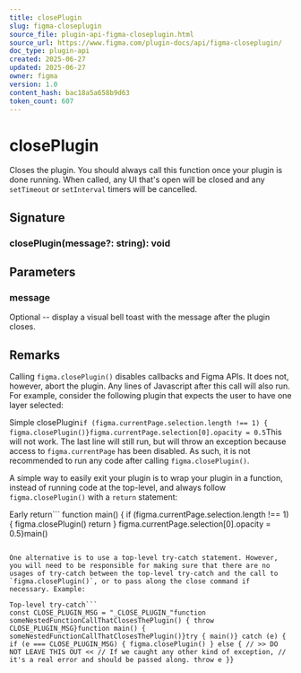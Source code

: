 ```yaml
---
title: closePlugin
slug: figma-closeplugin
source_file: plugin-api-figma-closeplugin.html
source_url: https://www.figma.com/plugin-docs/api/figma-closeplugin/
doc_type: plugin-api
created: 2025-06-27
updated: 2025-06-27
owner: figma
version: 1.0
content_hash: bac18a5a658b9d63
token_count: 607
---
```

# closePlugin

Closes the plugin. You should always call this function once your plugin is done running. When called, any UI that's open will be closed and any `setTimeout` or `setInterval` timers will be cancelled.

## Signature

### closePlugin(message?: string): void

## Parameters

### message

Optional -- display a visual bell toast with the message after the plugin closes.

## Remarks

Calling `figma.closePlugin()` disables callbacks and Figma APIs. It does not, however, abort the plugin. Any lines of Javascript after this call will also run. For example, consider the following plugin that expects the user to have one layer selected:

Simple closePlugin```
if (figma.currentPage.selection.length !== 1) { figma.closePlugin()}figma.currentPage.selection[0].opacity = 0.5
```This will not work. The last line will still run, but will throw an exception because access to `figma.currentPage` has been disabled. As such, it is not recommended to run any code after calling `figma.closePlugin()`.

A simple way to easily exit your plugin is to wrap your plugin in a function, instead of running code at the top-level, and always follow `figma.closePlugin()` with a `return` statement:

Early return```
function main() { if (figma.currentPage.selection.length !== 1) { figma.closePlugin() return } figma.currentPage.selection[0].opacity = 0.5}main()
```It's good practice to have all input validation done at the start of the plugin. However, there may be cases where the plugin may need to close after a chain of multiple function calls. If you expect to have to close the plugin deep within your code, but don't want to necessarily want the user to see an error, the example above will not be sufficient.

One alternative is to use a top-level try-catch statement. However, you will need to be responsible for making sure that there are no usages of try-catch between the top-level try-catch and the call to `figma.closePlugin()`, or to pass along the close command if necessary. Example:

Top-level try-catch```
const CLOSE_PLUGIN_MSG = "_CLOSE_PLUGIN_"function someNestedFunctionCallThatClosesThePlugin() { throw CLOSE_PLUGIN_MSG}function main() { someNestedFunctionCallThatClosesThePlugin()}try { main()} catch (e) { if (e === CLOSE_PLUGIN_MSG) { figma.closePlugin() } else { // >> DO NOT LEAVE THIS OUT << // If we caught any other kind of exception, // it's a real error and should be passed along. throw e }}
```